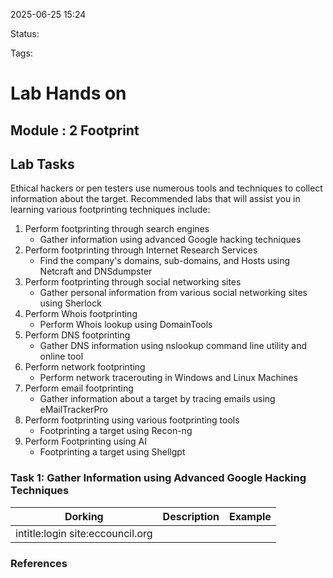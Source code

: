 2025-06-25 15:24

Status:

Tags:

# Lab Hands on

## Module : 2 Footprint  
## **Lab Tasks**

Ethical hackers or pen testers use numerous tools and techniques to collect information about the target. Recommended labs that will assist you in learning various footprinting techniques include:
1. Perform footprinting through search engines
    - Gather information using advanced Google hacking techniques
2. Perform footprinting through Internet Research Services
    - Find the company's domains, sub-domains, and Hosts using Netcraft and DNSdumpster
3. Perform footprinting through social networking sites
    - Gather personal information from various social networking sites using Sherlock
4. Perform Whois footprinting
    - Perform Whois lookup using DomainTools
5. Perform DNS footprinting
    - Gather DNS information using nslookup command line utility and online tool
6. Perform network footprinting
    - Perform network tracerouting in Windows and Linux Machines
7. Perform email footprinting
    - Gather information about a target by tracing emails using eMailTrackerPro
8. Perform footprinting using various footprinting tools
    - Footprinting a target using Recon-ng
9. Perform Footprinting using AI
    - Footprinting a target using Shellgpt

### Task 1: Gather Information using Advanced Google Hacking Techniques


| Dorking                           | Description | Example |
| --------------------------------- | ----------- | ------- |
|  intitle:login site:eccouncil.org |             |         |



### References
